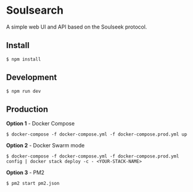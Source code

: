 # Soulsearch

A simple web UI and API based on the Soulseek protocol.

## Install

```
$ npm install
```

## Development

```
$ npm run dev
```

## Production

**Option 1** - Docker Compose

```
$ docker-compose -f docker-compose.yml -f docker-compose.prod.yml up
```

**Option 2** - Docker Swarm mode

```
$ docker-compose -f docker-compose.yml -f docker-compose.prod.yml config | docker stack deploy -c - <YOUR-STACK-NAME>
```

**Option 3** - PM2

```
$ pm2 start pm2.json
```
